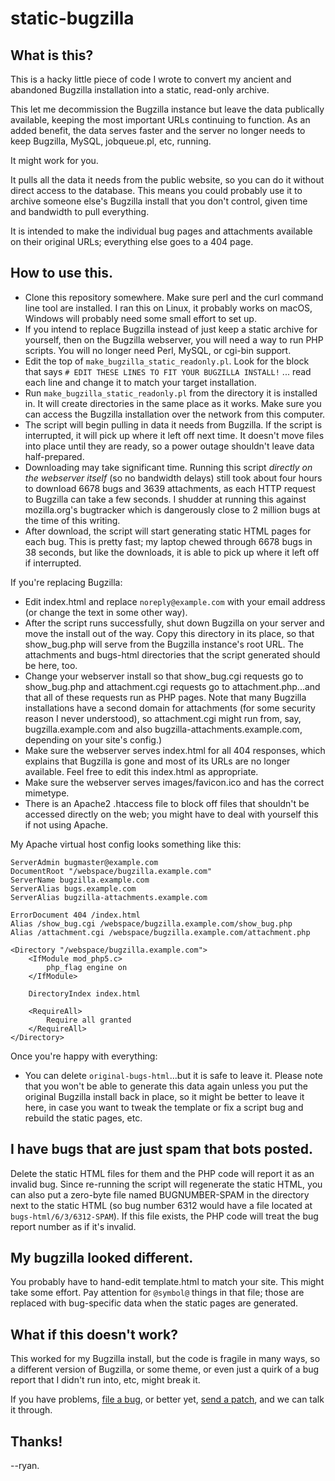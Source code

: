# static-bugzilla

## What is this?

This is a hacky little piece of code I wrote to convert my ancient and
abandoned Bugzilla installation into a static, read-only archive.

This let me decommission the Bugzilla instance but leave the data publically
available, keeping the most important URLs continuing to function. As an added
benefit, the data serves faster and the server no longer needs to keep
Bugzilla, MySQL, jobqueue.pl, etc, running.

It might work for you.

It pulls all the data it needs from the public website, so you can do it
without direct access to the database. This means you could probably use it
to archive someone else's Bugzilla install that you don't control, given time
and bandwidth to pull everything.

It is intended to make the individual bug pages and attachments available on
their original URLs; everything else goes to a 404 page.

## How to use this.

- Clone this repository somewhere. Make sure perl and the curl command line
  tool are installed. I ran this on Linux, it probably works on macOS, Windows
  will probably need some small effort to set up.
- If you intend to replace Bugzilla instead of just keep a static archive for
  yourself, then on the Bugzilla webserver, you will need a way to run PHP
  scripts. You will no longer need Perl, MySQL, or cgi-bin support.
- Edit the top of `make_bugzilla_static_readonly.pl`. Look for the block
  that says `# EDIT THESE LINES TO FIT YOUR BUGZILLA INSTALL!` ... read each
  line and change it to match your target installation.
- Run `make_bugzilla_static_readonly.pl` from the directory it is installed in.
  It will create directories in the same place as it works. Make sure you can
  access the Bugzilla installation over the network from this computer.
- The script will begin pulling in data it needs from Bugzilla. If the script
  is interrupted, it will pick up where it left off next time. It doesn't
  move files into place until they are ready, so a power outage shouldn't
  leave data half-prepared.
- Downloading may take significant time. Running this script _directly on the
  webserver itself_ (so no bandwidth delays) still took about four hours to
  download 6678 bugs and 3639 attachments, as each HTTP request to Bugzilla
  can take a few seconds. I shudder at running this against mozilla.org's
  bugtracker which is dangerously close to 2 million bugs at the time of this
  writing.
- After download, the script will start generating static HTML pages for each
  bug. This is pretty fast; my laptop chewed through 6678 bugs in 38 seconds,
  but like the downloads, it is able to pick up where it left off if
  interrupted.

If you're replacing Bugzilla:

- Edit index.html and replace `noreply@example.com` with your email address (or
  change the text in some other way).
- After the script runs successfully, shut down Bugzilla on your server and
  move the install out of the way. Copy this directory in its place, so that
  show_bug.php will serve from the Bugzilla instance's root URL. The attachments
  and bugs-html directories that the script generated should be here, too.
- Change your webserver install so that show_bug.cgi requests go to
  show_bug.php and attachment.cgi requests go to attachment.php...and that
  all of these requests run as PHP pages. Note that many Bugzilla installations
  have a second domain for attachments (for some security reason I never
  understood), so attachment.cgi might run from, say, bugzilla.example.com and
  also bugzilla-attachments.example.com, depending on your site's config.)
- Make sure the webserver serves index.html for all 404 responses, which
  explains that Bugzilla is gone and most of its URLs are no longer available.
  Feel free to edit this index.html as appropriate.
- Make sure the webserver serves images/favicon.ico and has the correct mimetype.
- There is an Apache2 .htaccess file to block off files that shouldn't be
  accessed directly on the web; you might have to deal with yourself this if
  not using Apache.

My Apache virtual host config looks something like this:

```
ServerAdmin bugmaster@example.com
DocumentRoot "/webspace/bugzilla.example.com"
ServerName bugzilla.example.com
ServerAlias bugs.example.com
ServerAlias bugzilla-attachments.example.com

ErrorDocument 404 /index.html
Alias /show_bug.cgi /webspace/bugzilla.example.com/show_bug.php
Alias /attachment.cgi /webspace/bugzilla.example.com/attachment.php

<Directory "/webspace/bugzilla.example.com">
    <IfModule mod_php5.c>
        php_flag engine on
    </IfModule>

    DirectoryIndex index.html

    <RequireAll>
        Require all granted
    </RequireAll>
</Directory>
```


Once you're happy with everything:

- You can delete `original-bugs-html`...but it is safe to leave it. Please
  note that you won't be able to generate this data again unless you put the
  original Bugzilla install back in place, so it might be better to leave it
  here, in case you want to tweak the template or fix a script bug and rebuild
  the static pages, etc.


## I have bugs that are just spam that bots posted.

Delete the static HTML files for them and the PHP code will report it as an
invalid bug. Since re-running the script will regenerate the static HTML, you
can also put a zero-byte file named BUGNUMBER-SPAM in the directory next to the
static HTML (so bug number 6312 would have a file located at
`bugs-html/6/3/6312-SPAM`). If this file exists, the PHP code will treat the
bug report number as if it's invalid.


## My bugzilla looked different.

You probably have to hand-edit template.html to match your site. This might
take some effort. Pay attention for `@symbol@` things in that file; those are
replaced with bug-specific data when the static pages are generated.


## What if this doesn't work?

This worked for my Bugzilla install, but the code is fragile in many ways, so
a different version of Bugzilla, or some theme, or even just a quirk of a bug
report that I didn't run into, etc, might break it.

If you have problems, [file a bug](https://github.com/icculus/static-bugzilla/issues),
or better yet, [send a patch](https://github.com/icculus/static-bugzilla/pulls), and
we can talk it through.

## Thanks!

--ryan.

